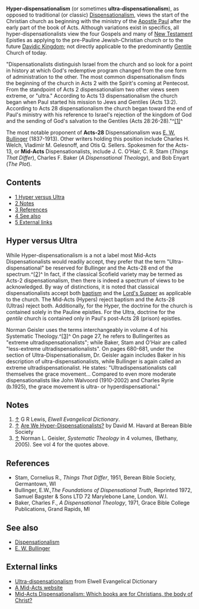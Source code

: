 **Hyper-dispensationalism** (or sometimes
**ultra-dispensationalism**), as opposed to traditional (or
classic)
[Dispensationalism](Dispensationalism "Dispensationalism"), views
the start of the Christian church as beginning with the ministry of
the [Apostle Paul](Apostle_Paul "Apostle Paul") after the early
part of the book of Acts. Although variations exist in specifics,
all hyper-dispensationalists view the four Gospels and many of
[New Testament](New_Testament "New Testament") Epistles as applying
to the pre-Pauline Jewish-Christian church or to the future
[Davidic Kingdom](Millennial_Kingdom "Millennial Kingdom"); not
directly applicable to the predominantly
[Gentile](Gentile "Gentile") Church of today.

"Dispensationalists distinguish Israel from the church and so look
for a point in history at which God's redemptive program changed
from the one form of administration to the other. The most common
dispensationalism finds the beginning of the church in Acts 2 with
the Spirit's coming at Pentecost. From the standpoint of Acts 2
dispensationalism two other views seem extreme, or "ultra."
According to Acts 13 dispensationalism the church began when Paul
started his mission to Jews and Gentiles (Acts 13:2). According to
Acts 28 dispensationalism the church began toward the end of Paul's
ministry with his reference to Israel's rejection of the kingdom of
God and the sending of God's salvation to the Gentiles (Acts
28:26-28)."^[[1]](#note-0)^

The most notable proponent of **Acts-28** Dispensationalism was
[E. W. Bullinger](E._W._Bullinger "E. W. Bullinger") (1837-1913).
Other writers holding this position include Charles H. Welch,
Vladimir M. Gelesnoff, and Otis Q. Sellers. Spokesmen for the
Acts-13, or **Mid-Acts** Dispensationalists, include J. C. O'Hair,
C. R. Stam (*Things That Differ*), Charles F. Baker
(*A Dispensational Theology*), and Bob Enyart (*The Plot*).

## Contents

-   [1 Hyper versus Ultra](#Hyper_versus_Ultra)
-   [2 Notes](#Notes)
-   [3 References](#References)
-   [4 See also](#See_also)
-   [5 External links](#External_links)

## Hyper versus Ultra

While Hyper-dispensationalism is a not a label most Mid-Acts
Dispensationalists would readily accept, they prefer that the term
"Ultra-dispensational" be reserved for Bullinger and the Acts-28
end of the spectrum.^[[2]](#note-1)^ In fact, if the classical
Scofield variety may be termed as Acts-2 dispensationalism, then
there is indeed a spectrum of views to be acknowledged. By way of
distinctions, it is noted that classical dispensationalists accept
both [baptism](Baptism "Baptism") and the
[Lord's Supper](Lord's_Supper "Lord's Supper") as applicable to the
church. The Mid-Acts (Hypers) reject baptism and the Acts-28
(Ultras) reject both. Additionally, for the Hyper, the doctrine for
the church is contained solely in the Pauline epistles. For the
Ultra, doctrine for the *gentile* church is contained only in
Paul's post-Acts 28 (prison) epistles.

Norman Geisler uses the terms interchangeably in volume 4 of his
Systematic Theology.^[[3]](#note-2)^ On page 27, he refers to
Bullingerites as "extreme ultradispensationalists"; while Baker,
Stam and O'Hair are called "less-extreme ultradispensationalists".
On pages 680-681, under the section of Ultra-Dispensationalism, Dr.
Geisler again includes Baker in his description of
ultra-dispensationalists, while Bullinger is again called an
extreme ultradispensationalist. He states: "Ultradispensationalists
call themselves the grace movement... Compared to even more
moderate dispensationalists like John Walvoord (1910-2002) and
Charles Ryrie (b.1925), the grace movement is ultra- or
hyperdispensational."

## Notes

1.  [↑](#ref-0) G R Lewis, *Elwell Evangelical Dictionary*.
2.  [↑](#ref-1)
    [Are We Hyper-Dispensationalists?](http://www.bereanbiblesociety.org/articles/1011392439.html)
    by David M. Havard at Berean Bible Society
3.  [↑](#ref-2) Norman L. Geisler, *Systematic Theology* in 4
    volumes, (Bethany, 2005). See vol 4 for the quotes above.

## References

-   Stam, Cornelius R., *Things That Differ*, 1951, Berean Bible
    Society, Germantown, WI
-   Bullinger, E.W.,*The Foundations of Dispensational Truth*,
    Reprinted 1972, Samuel Bagster & Sons LTD 72 Marylebone Lane,
    London. W.I.
-   Baker, Charles F., *A Dispensational Theology*, 1971, Grace
    Bible College Publications, Grand Rapids, MI

## See also

-   [Dispensationalism](Dispensationalism "Dispensationalism")
-   [E. W. Bullinger](E._W._Bullinger "E. W. Bullinger")

## External links

-   [Ultra-dispensationalism](http://mb-soft.com/believe/text/ultradis.htm)
    from Elwell Evangelical Dictionary
-   [A Mid-Acts website](http://www.midacts.com/index.php)
-   [Mid-Acts Dispensationalism: Which books are for Christians, the body of Christ?](http://www.rootedinchrist.org/1/WhichBooksForChristians.html)



